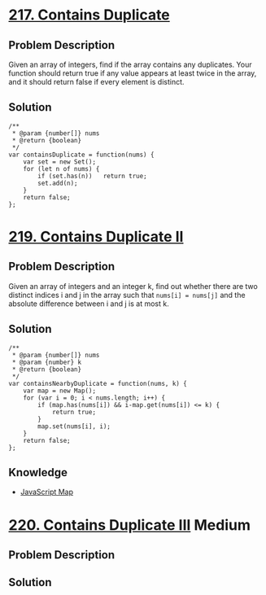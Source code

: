 # [217. Contains Duplicate](https://leetcode.com/problems/contains-duplicate)
## Problem Description
Given an array of integers, find if the array contains any duplicates. 
Your function should return true if any value appears at least twice in the array, 
and it should return false if every element is distinct.

## Solution
```
/**
 * @param {number[]} nums
 * @return {boolean}
 */
var containsDuplicate = function(nums) {  
    var set = new Set();
    for (let n of nums) {
        if (set.has(n))   return true;
        set.add(n);
    }
    return false;
};
```

# [219. Contains Duplicate II](https://leetcode.com/problems/contains-duplicate-ii)
## Problem Description
Given an array of integers and an integer k, find out whether there are two distinct indices i and j in the array such that `nums[i] = nums[j]` and the absolute difference between i and j is at most k.

## Solution
```
/**
 * @param {number[]} nums
 * @param {number} k
 * @return {boolean}
 */
var containsNearbyDuplicate = function(nums, k) {
    var map = new Map();
    for (var i = 0; i < nums.length; i++) {
        if (map.has(nums[i]) && i-map.get(nums[i]) <= k) {
            return true;
        }
        map.set(nums[i], i);
    }
    return false;
};
```

## Knowledge
- [JavaScript Map](https://developer.mozilla.org/en-US/docs/Web/JavaScript/Reference/Global_Objects/Map)

# [220. Contains Duplicate III](https://leetcode.com/problems/contains-duplicate-iii/description/)  Medium
## Problem Description

## Solution

